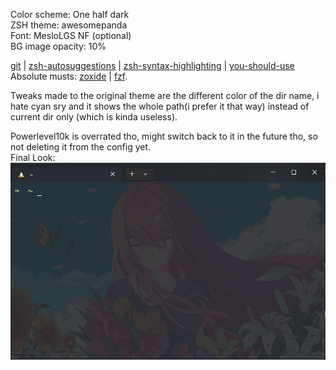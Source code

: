 Color scheme: One half dark <br>
ZSH theme: awesomepanda <br>
Font: MesloLGS NF (optional) <br>
BG image opacity: 10% <br>

[git](https://github.com/ohmyzsh/ohmyzsh/tree/master/plugins/git) | [zsh-autosuggestions](https://github.com/zsh-users/zsh-autosuggestions) | [zsh-syntax-highlighting](https://github.com/zsh-users/zsh-syntax-highlighting) | [you-should-use](https://github.com/MichaelAquilina/zsh-you-should-use) <br>
Absolute musts: [zoxide](https://github.com/ajeetdsouza/zoxide) | [fzf](https://github.com/junegunn/fzf).


Tweaks made to the original theme are the different color of the dir name, i hate cyan sry and it shows the whole path(i prefer it that way) instead of current dir only (which is kinda useless).

Powerlevel10k is overrated tho, might switch back to it in the future tho, so not deleting it from the config yet. <br>
Final Look: <br>
![final](bg/final_look.png)
